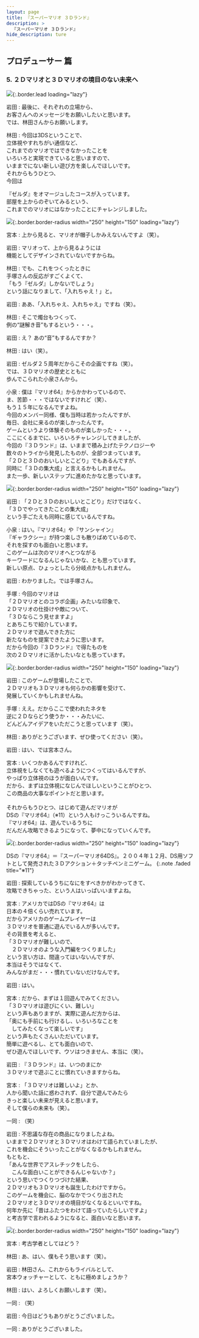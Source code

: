 ```yaml
---
layout: page
title: 『スーパーマリオ ３Ｄランド』
description: >
  『スーパーマリオ ３Ｄランド』
hide_description: ture
---
```


## プロデューサー 篇

### 5. ２Ｄマリオと３Ｄマリオの境目のない未来へ

![](/interviews/jp/3ds/arej/vol1/img/mainvisual5.jpg){:.border.lead loading="lazy"}

岩田
: 最後に、それぞれの立場から、<br>お客さんへのメッセージをお願いしたいと思います。<br>では、林田さんからお願いします。

林田
: 今回は3DSということで、<br>立体視やすれちがい通信など、<br>これまでのマリオではできなかったことを<br>いろいろと実現できていると思いますので、<br>いままでにない新しい遊び方を楽しんでほしいです。<br>それからもうひとつ、<br>今回は

『ゼルダ』をオマージュしたコースが入っています。<br>部屋を上からのぞいてみるという、<br>これまでのマリオにはなかったことにチャレンジしました。

![](/interviews/jp/3ds/arej/vol1/img/photo11.jpg){:.border.border-radius width="250" height="150"  loading="lazy"}

宮本
: 上から見ると、マリオが帽子しかみえないんですよ（笑）。

岩田
: マリオって、上から見るようには<br>機能としてデザインされていないですからね。

林田
: でも、これをつくったときに<br>手塚さんの反応がすごくよくて、<br>「もう『ゼルダ』しかないでしょう」<br>という話になりまして、「入れちゃえ！」と。

岩田
: ああ、「入れちゃえ、入れちゃえ」ですね（笑）。

林田
: そこで燭台もつくって、<br>例の“謎解き音”もするという・・・。

岩田
: え？ あの“音”もするんですか？

林田
: はい（笑）。

岩田
: ゼルダ２５周年だからこその企画ですね（笑）。<br>では、３Ｄマリオの歴史とともに<br>歩んでこられた小泉さんから。

小泉
: 僕は『マリオ64』からかかわっているので、<br>ま、苦節・・・ではないですけれど（笑）、<br>もう１５年になるんですよね。<br>今回のメンバー同様、僕も当時は若かったんですが、<br>毎日、会社に来るのが楽しかったんです。<br>ゲームというより体験そのものが楽しかった・・・。<br>ここにくるまでに、いろいろチャレンジしてきましたが、<br>今回の『３Ｄランド』は、いままで積み上げたテクノロジーや<br>数々のトライから発見したものが、全部つまっています。<br>「２Ｄと３Ｄのおいしいとこどり」でもあるんですが、<br>同時に「３Ｄの集大成」と言えるかもしれません。<br>また一歩、新しいステップに進めたかなと思っています。

![](/interviews/jp/3ds/arej/vol1/img/photo12.jpg){:.border.border-radius width="250" height="150"  loading="lazy"}

岩田
: 「２Ｄと３Ｄのおいしいとこどり」だけではなく、<br>「３Ｄでやってきたことの集大成」<br>という手ごたえも同時に感じているんですね。

小泉
: はい。『マリオ64』や『サンシャイン』<br>『ギャラクシー』が持つ楽しさも散りばめているので、<br>それを探すのも面白いと思います。<br>このゲームは次のマリオへとつながる<br>キーワードになるんじゃないかな、とも思っています。<br>新しい原点、ひょっとしたら分岐点かもしれません。

岩田
: わかりました。では手塚さん。

手塚
: 今回のマリオは<br>「２Ｄマリオとのコラボ企画」みたいな印象で、<br>２Ｄマリオの仕掛けや敵について、<br>「３Ｄならこう見せますよ」<br>とあちこちで紹介しています。<br>２Ｄマリオで遊んできた方に<br>新たなものを提案できたように思います。<br>だから今回の『３Ｄランド』で得たものを<br>次の２Ｄマリオに活かしたいなとも思っています。

![](/interviews/jp/3ds/arej/vol1/img/photo13.jpg){:.border.border-radius width="250" height="150"  loading="lazy"}

岩田
: このゲームが登場したことで、<br>２Ｄマリオも３Ｄマリオも何らかの影響を受けて、<br>発展していくかもしれませんね。

手塚
: ええ。だからここで使われたネタを<br>逆に２Ｄならどう使うか・・・みたいに、<br>どんどんアイデアをいただこうと思っています（笑）。

林田
: ありがとうございます、ぜひ使ってください（笑）。

岩田
: はい、では宮本さん。

宮本
: いくつかあるんですけれど、<br>立体視をしなくても遊べるようにつくってはいるんですが、<br>やっぱり立体視のほうが面白いんです。<br>だから、まずは立体視になじんでほしいということがひとつ、<br>この商品の大事なポイントだと思います。<br>&nbsp;<br>それからもうひとつ、はじめて遊んだマリオが<br>DSの『マリオ64』（※11）という人もけっこういるんですね。<br>『マリオ64』は、遊んでいるうちに<br>だんだん攻略できるようになって、夢中になっていくんです。

![](/interviews/jp/3ds/arej/vol1/img/photo14.jpg){:.border.border-radius width="250" height="150"  loading="lazy"}



DSの『マリオ64』＝『スーパーマリオ64DS』。２００４年１２月、DS用ソフトとして発売された３Ｄアクション＋タッチペンミニゲーム。
{:.note .faded title="※11"}

岩田
: 探索しているうちになにをすべきかがわかってきて、<br>攻略できちゃった、という人はいっぱいいますよね。

宮本
: アメリカではDSの『マリオ64』は<br>日本の４倍くらい売れています。<br>だからアメリカのゲームプレイヤーは<br>３Ｄマリオを普通に遊んでいる人が多いんです。<br>その背景を考えると、<br>「３Ｄマリオが難しいので、<br>　２Ｄマリオのような入門編をつくりました」<br>という言い方は、間違ってはいないんですが、<br>本当はそうではなくて、<br>みんながまだ・・・慣れていないだけなんです。

岩田
: はい。

宮本
: だから、まずは１回遊んでみてください。<br>「３Ｄマリオは遊びにくい、難しい」<br>という声もありますが、実際に遊んだ方からは、<br>「奥にも手前にも行けるし、いろいろなことを<br>　してみたくなって楽しいです」<br>という声もたくさんいただいています。<br>簡単に遊べるし、とても面白いので、<br>ぜひ遊んでほしいです、ウソはつきません、本当に（笑）。

岩田
: 『３Ｄランド』は、いつのまにか<br>３Ｄマリオで遊ぶことに慣れていきますからね。

宮本
: 「３Ｄマリオは難しいよ」とか、<br>人から聞いた話に惑わされず、自分で遊んでみたら<br>きっと楽しい未来が見えると思います。<br>そして僕らの未来も（笑）。

一同
: （笑）

岩田
: 不思議な存在の商品になりましたよね。<br>いままで２Ｄマリオと３Ｄマリオはわけて語られていましたが、<br>これを機会にそういったことがなくなるかもしれません。<br>もともと、<br>「あんな世界でアスレチックをしたら、<br>　こんな面白いことができるんじゃないか？」<br>という思いでつくりつづけた結果、<br>２Ｄマリオも３Ｄマリオも誕生したわけですから。<br>このゲームを機会に、脳のなかでつくり出された<br>２Ｄマリオと３Ｄマリオの境目がなくなるといいですね。<br>何年か先に「昔はふたつをわけて語っていたらしいですよ」<br>と考古学で言われるようになると、面白いなと思います。

![](/interviews/jp/3ds/arej/vol1/img/photo15.jpg){:.border.border-radius width="250" height="150"  loading="lazy"}

宮本
: 考古学者としてはどう？

林田
: あ、はい、僕もそう思います（笑）。

岩田
: 林田さん、これからもライバルとして、<br>宮本ウォッチャーとして、ともに極めましょうか？

林田
: はい、よろしくお願いします（笑）。

一同
: （笑）

岩田
: 今日はどうもありがとうございました。

一同
: ありがとうございました。
